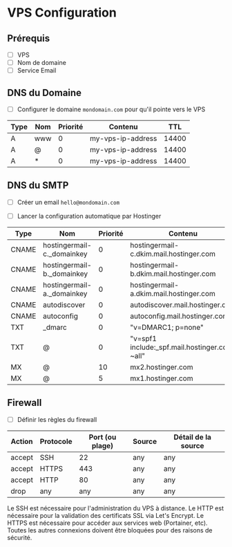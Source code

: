 # VPS Configuration

## Prérequis

- [ ] VPS
- [ ] Nom de domaine
- [ ] Service Email

## DNS du Domaine

-   [ ] Configurer le domaine `mondomain.com` pour qu'il pointe vers le VPS

| Type | Nom | Priorité | Contenu           | TTL   |
| ---- | --- | -------- | ----------------- | ----- |
| A    | www | 0        | my-vps-ip-address | 14400 |
| A    | @   | 0        | my-vps-ip-address | 14400 |
| A    | \*  | 0        | my-vps-ip-address | 14400 |

## DNS du SMTP

-   [ ] Créer un email `hello@mondomain.com`

-   [ ] Lancer la configuration automatique par Hostinger

| Type  | Nom                         | Priorité | Contenu                                        | TTL   |
| ----- | --------------------------- | -------- | ---------------------------------------------- | ----- |
| CNAME | hostingermail-c.\_domainkey | 0        | hostingermail-c.dkim.mail.hostinger.com        | 300   |
| CNAME | hostingermail-b.\_domainkey | 0        | hostingermail-b.dkim.mail.hostinger.com        | 300   |
| CNAME | hostingermail-a.\_domainkey | 0        | hostingermail-a.dkim.mail.hostinger.com        | 300   |
| CNAME | autodiscover                | 0        | autodiscover.mail.hostinger.com                | 300   |
| CNAME | autoconfig                  | 0        | autoconfig.mail.hostinger.com                  | 300   |
| TXT   | \_dmarc                     | 0        | "v=DMARC1; p=none"                             | 3600  |
| TXT   | @                           | 0        | "v=spf1 include:\_spf.mail.hostinger.com ~all" | 3600  |
| MX    | @                           | 10       | mx2.hostinger.com                              | 14400 |
| MX    | @                           | 5        | mx1.hostinger.com                              | 14400 |

## Firewall

-   [ ] Définir les règles du firewall

| Action | Protocole | Port (ou plage) | Source | Détail de la source |
| ------ | --------- | --------------- | ------ | ------------------- |
| accept | SSH       | 22              | any    | any                 |
| accept | HTTPS     | 443             | any    | any                 |
| accept | HTTP      | 80              | any    | any                 |
| drop   | any       | any             | any    | any                 |

Le SSH est nécessaire pour l'administration du VPS à distance.
Le HTTP est nécessaire pour la validation des certificats SSL via Let's Encrypt.
Le HTTPS est nécessaire pour accéder aux services web (Portainer, etc).
Toutes les autres connexions doivent être bloquées pour des raisons de sécurité.
